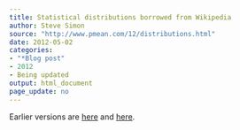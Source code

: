```yaml
---
title: Statistical distributions borrowed from Wikipedia
author: Steve Simon
source: "http://www.pmean.com/12/distributions.html"
date: 2012-05-02
categories:
- "*Blog post"
- 2012
- Being updated
output: html_document
page_update: no
---
```


Earlier versions are [here][sim1] and [here][sim2].

[sim1]: http://www.pmean.com/12/distributions.html
[sim2]: http://new.pmean.com/distributions-from-wikipedia/
